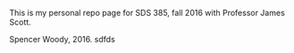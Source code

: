 This is my personal repo page for SDS 385, fall 2016 with Professor James Scott. 

Spencer Woody, 2016. sdfds